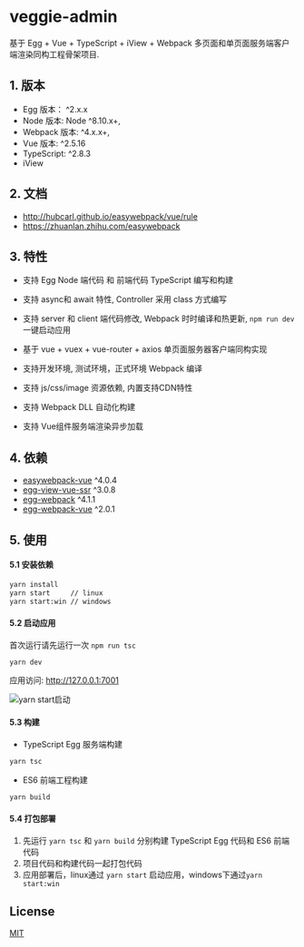 # veggie-admin

基于 Egg + Vue + TypeScript + iView + Webpack 多页面和单页面服务端客户端渲染同构工程骨架项目.

## 1. 版本

- Egg 版本： ^2.x.x
- Node 版本: Node ^8.10.x+,
- Webpack 版本: ^4.x.x+,
- Vue 版本: ^2.5.16
- TypeScript: ^2.8.3
- iView

## 2. 文档

- http://hubcarl.github.io/easywebpack/vue/rule
- https://zhuanlan.zhihu.com/easywebpack


## 3. 特性

- 支持 Egg Node 端代码 和 前端代码 TypeScript 编写和构建

- 支持 async和 await 特性, Controller 采用 class 方式编写

- 支持 server 和 client 端代码修改, Webpack 时时编译和热更新, `npm run dev` 一键启动应用

- 基于 vue + vuex + vue-router + axios 单页面服务器客户端同构实现

- 支持开发环境, 测试环境，正式环境 Webpack 编译

- 支持 js/css/image 资源依赖, 内置支持CDN特性

- 支持 Webpack DLL 自动化构建

- 支持 Vue组件服务端渲染异步加载


## 4. 依赖

- [easywebpack-vue](https://github.com/hubcarl/easywebpack) ^4.0.4
- [egg-view-vue-ssr](https://github.com/hubcarl/egg-view-vue-ssr) ^3.0.8
- [egg-webpack](https://github.com/hubcarl/egg-webpack) ^4.1.1
- [egg-webpack-vue](https://github.com/hubcarl/egg-webpack-vue) ^2.0.1

## 5. 使用

#### 5.1 安装依赖

```bash
yarn install
yarn start     // linux
yarn start:win // windows
```

#### 5.2 启动应用

首次运行请先运行一次 `npm run tsc`

```bash
yarn dev
```

应用访问: http://127.0.0.1:7001

![yarn start启动](https://github.com/hubcarl/egg-vue-webpack-boilerplate/blob/master/docs/images/webpack-build.png)


#### 5.3 构建

- TypeScript Egg 服务端构建

```bash
yarn tsc
```

- ES6 前端工程构建

```bash
yarn build
```

#### 5.4 打包部署

1. 先运行 `yarn tsc` 和 `yarn build` 分别构建 TypeScript Egg 代码和 ES6 前端代码
2. 项目代码和构建代码一起打包代码
3. 应用部署后，linux通过 `yarn start` 启动应用，windows下通过`yarn start:win`


## License

[MIT](LICENSE)
